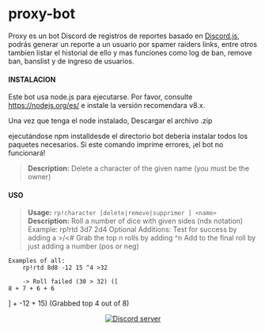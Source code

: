 # proxy-bot
Proxy es un bot Discord de registros de reportes basado en [Discord.js](https://discord.js.org/#/docs/main/stable/general/welcome), podrás generar un reporte a un usuario por spamer raiders links, entre otros tambien listar el historial de ello y mas funciones como log de ban, remove ban, banslist  y de ingreso de usuarios.

#### INSTALACION
Este bot usa node.js  para ejecutarse. Por favor, consulte https://nodejs.org/es/ e instale la versión recomendara v8.x.

Una vez que tenga el node instalado, Descargar el archivo .zip

ejecutándose npm installdesde el directorio bot debería instalar todos los paquetes necesarios. Si este comando imprime errores, ¡el bot no funcionará!

>**Description:** Delete a character of the given name (you must be the owner)


#### USO
>**Usage:** `rp!character [delete|remove|supprimer
] <name>`
>**Description:** Roll a number of dice with given sides (ndx notation)
Example: rp!rtd 3d7 2d4
Optional Additions:
    Test for success by adding a >/<#
    Grab the top n rolls by adding ^n
    Add to the final roll by just adding a number (pos or neg)

    Examples of all:
        rp!rtd 8d8 -12 15 ^4 >32

        -> Roll failed (30 > 32) ([
    8 + 7 + 6 + 6
] + -12 + 15) (Grabbed top 4 out of 8)

<p align="center">
  <a href="https://discord.gg/VxwER6t"><img src="https://discordapp.com/api/guilds/312846399731662850/widget.png?style=banner2" alt="Discord server"></a>
</p>
